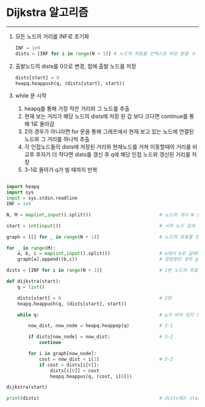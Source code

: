 # Dijkstra 알고리즘
___

1. 모든 노드의 거리를 INF로 초기화
    ```python
    INF = 1e9
    dists = [INF for i in range(N + 1)] # 노드의 좌표를 인덱스로 바로 받을 수 있도록 길이를 N+1 로 잡는다.
    ```

2. 출발노드의 dists를 0으로 변경, 힙에 출발 노드를 저장 
    ```python
    dists[start] = 0
    heapq.heappush(q, (dists[start], start))
    ```
3. while 문 시작
    1. heapq를 통해 가장 작은 거리와 그 노드를 추출
    2. 현재 보는 거리가 해당 노드의 dists에 저장 된 갑 보다 크다면 continue를 통해 1로 돌아감
    3. 2의 경우가 아니라면 for 문을 통해 그래프에서 현재 보고 있는 노드에 연결된 노드와 그 거리를 하나씩 추출
    3. 각 인접노드들의 dists에 저장된 거리와 현재노드를 거쳐 이동할때의 거리를 비교후 후자가 더 작다면 dists를 갱신 후 q에 해당 인접 노드와 갱신된 거리를 저장
    4. 3-1로 돌아가 q가 빌 때까지 반복



```python

import heapq
import sys
input = sys.stdin.readline
INF = 1e9

N, M = map(int,input().split())                         # 노드의 개수 N 간선의 개수 M을 입력받기

start = int(input())                                    # 시작 노드 입력 받기

graph = [[] for _ in range(N + 1)]                      # 노드의 좌표를 인덱스로 바로 받을 수 있도록 길이를 N+1 로 잡는다.

for _ in range(M):
    a, b, c = map(int,input().split())                  # a에서 b로 갈때의 거리 c(ost)를 입력 받아 graph에 저장한다.
    graph[a].append((b,c))                              # 양방향인 경우 graph[b].append((a,c))도 추가

dists = [INF for i in range(N + 1)]                     # 1번 노드의 좌표를 인덱스로 바로 받을 수 있도록 길이를 N+1 로 잡는다.

def dijkstra(start):
    q = list()

    dists[start] = 0                                    # 2번
    heapq.heappush(q, (dists[start], start))

    while q:                                            # q가 비어 있지 않은 동안

        now_dist, now_node = heapq.heappop(q)           # 3-1

        if dists[now_node] = now_dist:                  # 3-2
            continue

        for i in graph[now_node]:
            cost = now_dist + i[1]                      # 3-3
            if cost < dists[i[0]]:
                dists[i[0]] = cost
                heapq.heappus(q, (cost, i[0]))

dijkstra(start)

print(dists)                                            # dists에는 start 노드부터 각 인덱스의 노드까지 가는 거리가 저장된다. 만약 거리가 INF 라면 해당 노드에 도달하지 못했다는 것이다.
```